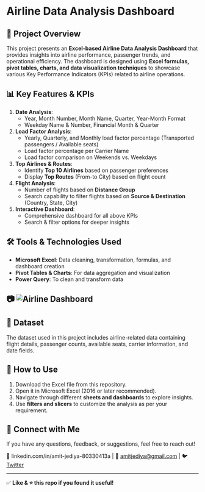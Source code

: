 # Airline Data Analysis Dashboard

## 📌 Project Overview
This project presents an **Excel-based Airline Data Analysis Dashboard** that provides insights into airline performance, passenger trends, and operational efficiency. The dashboard is designed using **Excel formulas, pivot tables, charts, and data visualization techniques** to showcase various Key Performance Indicators (KPIs) related to airline operations.

## 📊 Key Features & KPIs
1. **Date Analysis**:
   - Year, Month Number, Month Name, Quarter, Year-Month Format
   - Weekday Name & Number, Financial Month & Quarter
2. **Load Factor Analysis**:
   - Yearly, Quarterly, and Monthly load factor percentage (Transported passengers / Available seats)
   - Load factor percentage per Carrier Name
   - Load factor comparison on Weekends vs. Weekdays
3. **Top Airlines & Routes**:
   - Identify **Top 10 Airlines** based on passenger preferences
   - Display **Top Routes** (From-to City) based on flight count
4. **Flight Analysis**:
   - Number of flights based on **Distance Group**
   - Search capability to filter flights based on **Source & Destination** (Country, State, City)
5. **Interactive Dashboard**:
   - Comprehensive dashboard for all above KPIs
   - Search & filter options for deeper insights

## 🛠 Tools & Technologies Used
- **Microsoft Excel**: Data cleaning, transformation, formulas, and dashboard creation
- **Pivot Tables & Charts**: For data aggregation and visualization
- **Power Query**: To clean and transform data

## 📷 ![Airline Dashboard](https://github.com/user-attachments/assets/bbe4f6ae-43ab-4a66-a434-8e43e1a16834)


## 📂 Dataset
The dataset used in this project includes airline-related data containing flight details, passenger counts, available seats, carrier information, and date fields.

## 🚀 How to Use
1. Download the Excel file from this repository.
2. Open it in Microsoft Excel (2016 or later recommended).
3. Navigate through different **sheets and dashboards** to explore insights.
4. Use **filters and slicers** to customize the analysis as per your requirement.

## 📩 Connect with Me
If you have any questions, feedback, or suggestions, feel free to reach out!

🔗 linkedin.com/in/amit-jediya-80330413a |  📧 amitjediya@gmail.com |  🐦 [Twitter](#)

---
✅ **Like & ⭐ this repo if you found it useful!**

